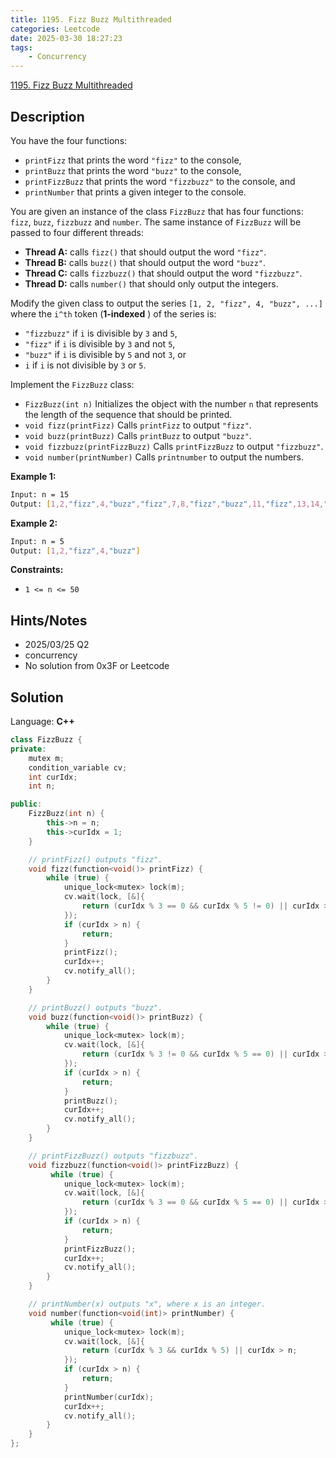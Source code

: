```yaml
---
title: 1195. Fizz Buzz Multithreaded
categories: Leetcode
date: 2025-03-30 18:27:23
tags:
    - Concurrency
---
```


[1195. Fizz Buzz Multithreaded](https://leetcode.com/problems/fizz-buzz-multithreaded/description/?envType=problem-list-v2&envId=concurrency)

## Description

You have the four functions:

- `printFizz` that prints the word `"fizz"` to the console,
- `printBuzz` that prints the word `"buzz"` to the console,
- `printFizzBuzz` that prints the word `"fizzbuzz"` to the console, and
- `printNumber` that prints a given integer to the console.

You are given an instance of the class `FizzBuzz` that has four functions: `fizz`, `buzz`, `fizzbuzz` and `number`. The same instance of `FizzBuzz` will be passed to four different threads:

- **Thread A:**  calls `fizz()` that should output the word `"fizz"`.
- **Thread B:**  calls `buzz()` that should output the word `"buzz"`.
- **Thread C:**  calls `fizzbuzz()` that should output the word `"fizzbuzz"`.
- **Thread D:**  calls `number()` that should only output the integers.

Modify the given class to output the series `[1, 2, "fizz", 4, "buzz", ...]` where the `i^th` token (**1-indexed** ) of the series is:

- `"fizzbuzz"` if `i` is divisible by `3` and `5`,
- `"fizz"` if `i` is divisible by `3` and not `5`,
- `"buzz"` if `i` is divisible by `5` and not `3`, or
- `i` if `i` is not divisible by `3` or `5`.

Implement the `FizzBuzz` class:

- `FizzBuzz(int n)` Initializes the object with the number `n` that represents the length of the sequence that should be printed.
- `void fizz(printFizz)` Calls `printFizz` to output `"fizz"`.
- `void buzz(printBuzz)` Calls `printBuzz` to output `"buzz"`.
- `void fizzbuzz(printFizzBuzz)` Calls `printFizzBuzz` to output `"fizzbuzz"`.
- `void number(printNumber)` Calls `printnumber` to output the numbers.

**Example 1:**

```bash
Input: n = 15
Output: [1,2,"fizz",4,"buzz","fizz",7,8,"fizz","buzz",11,"fizz",13,14,"fizzbuzz"]
```

**Example 2:**

```bash
Input: n = 5
Output: [1,2,"fizz",4,"buzz"]
```

**Constraints:**

- `1 <= n <= 50`

## Hints/Notes

- 2025/03/25 Q2
- concurrency
- No solution from 0x3F or Leetcode

## Solution

Language: **C++**

```C++
class FizzBuzz {
private:
    mutex m;
    condition_variable cv;
    int curIdx;
    int n;

public:
    FizzBuzz(int n) {
        this->n = n;
        this->curIdx = 1;
    }

    // printFizz() outputs "fizz".
    void fizz(function<void()> printFizz) {
        while (true) {
            unique_lock<mutex> lock(m);
            cv.wait(lock, [&]{
                return (curIdx % 3 == 0 && curIdx % 5 != 0) || curIdx > n;
            });
            if (curIdx > n) {
                return;
            }
            printFizz();
            curIdx++;
            cv.notify_all();
        }
    }

    // printBuzz() outputs "buzz".
    void buzz(function<void()> printBuzz) {
        while (true) {
            unique_lock<mutex> lock(m);
            cv.wait(lock, [&]{
                return (curIdx % 3 != 0 && curIdx % 5 == 0) || curIdx > n;
            });
            if (curIdx > n) {
                return;
            }
            printBuzz();
            curIdx++;
            cv.notify_all();
        }
    }

    // printFizzBuzz() outputs "fizzbuzz".
    void fizzbuzz(function<void()> printFizzBuzz) {
         while (true) {
            unique_lock<mutex> lock(m);
            cv.wait(lock, [&]{
                return (curIdx % 3 == 0 && curIdx % 5 == 0) || curIdx > n;
            });
            if (curIdx > n) {
                return;
            }
            printFizzBuzz();
            curIdx++;
            cv.notify_all();
        }
    }

    // printNumber(x) outputs "x", where x is an integer.
    void number(function<void(int)> printNumber) {
         while (true) {
            unique_lock<mutex> lock(m);
            cv.wait(lock, [&]{
                return (curIdx % 3 && curIdx % 5) || curIdx > n;
            });
            if (curIdx > n) {
                return;
            }
            printNumber(curIdx);
            curIdx++;
            cv.notify_all();
        }
    }
};
```
